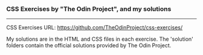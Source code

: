 ### CSS Exercises by "The Odin Project", and my solutions

---

CSS Exercises URL: https://github.com/TheOdinProject/css-exercises/

My solutions are in the HTML and CSS files in each exercise.
The 'solution' folders contain the official solutions provided by The Odin Project.
